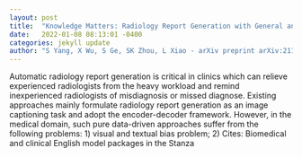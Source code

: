 ```yaml
---
layout: post
title:  "Knowledge Matters: Radiology Report Generation with General and Specific Knowledge"
date:   2022-01-08 08:13:01 -0400
categories: jekyll update
author: "S Yang, X Wu, S Ge, SK Zhou, L Xiao - arXiv preprint arXiv:2112.15009, 2021"
---
```

Automatic radiology report generation is critical in clinics which can relieve experienced radiologists from the heavy workload and remind inexperienced radiologists of misdiagnosis or missed diagnose. Existing approaches mainly formulate radiology report generation as an image captioning task and adopt the encoder-decoder framework. However, in the medical domain, such pure data-driven approaches suffer from the following problems: 1) visual and textual bias problem; 2) Cites: Biomedical and clinical English model packages in the Stanza